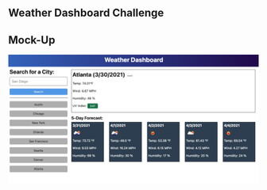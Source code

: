## Weather Dashboard Challenge 

## Mock-Up

![weather-dashboard](assets/images/06-server-side-apis-homework-demo.png)
